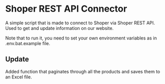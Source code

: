 # Shoper REST API Connector

A simple script that is made to connect to Shoper via Shoper REST API. Used to get and update information on our website.

Note that to run it, you need to set your own environment variables as in .env.bat.example file.

## Update
Added function that paginates through all the products and saves them to an Excel file.